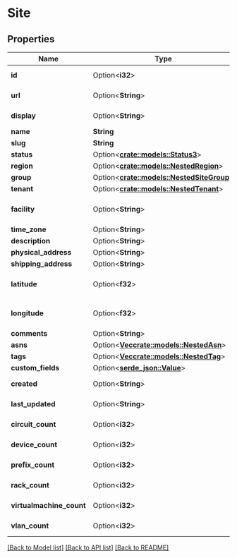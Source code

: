 # Site

## Properties

Name | Type | Description | Notes
------------ | ------------- | ------------- | -------------
**id** | Option<**i32**> |  | [optional][readonly]
**url** | Option<**String**> |  | [optional][readonly]
**display** | Option<**String**> |  | [optional][readonly]
**name** | **String** |  | 
**slug** | **String** |  | 
**status** | Option<[**crate::models::Status3**](Status_3.md)> |  | [optional]
**region** | Option<[**crate::models::NestedRegion**](NestedRegion.md)> |  | [optional]
**group** | Option<[**crate::models::NestedSiteGroup**](NestedSiteGroup.md)> |  | [optional]
**tenant** | Option<[**crate::models::NestedTenant**](NestedTenant.md)> |  | [optional]
**facility** | Option<**String**> | Local facility ID or description | [optional]
**time_zone** | Option<**String**> |  | [optional]
**description** | Option<**String**> |  | [optional]
**physical_address** | Option<**String**> |  | [optional]
**shipping_address** | Option<**String**> |  | [optional]
**latitude** | Option<**f32**> | GPS coordinate (latitude) | [optional]
**longitude** | Option<**f32**> | GPS coordinate (longitude) | [optional]
**comments** | Option<**String**> |  | [optional]
**asns** | Option<[**Vec<crate::models::NestedAsn>**](NestedASN.md)> |  | [optional]
**tags** | Option<[**Vec<crate::models::NestedTag>**](NestedTag.md)> |  | [optional]
**custom_fields** | Option<[**serde_json::Value**](.md)> |  | [optional]
**created** | Option<**String**> |  | [optional][readonly]
**last_updated** | Option<**String**> |  | [optional][readonly]
**circuit_count** | Option<**i32**> |  | [optional][readonly]
**device_count** | Option<**i32**> |  | [optional][readonly]
**prefix_count** | Option<**i32**> |  | [optional][readonly]
**rack_count** | Option<**i32**> |  | [optional][readonly]
**virtualmachine_count** | Option<**i32**> |  | [optional][readonly]
**vlan_count** | Option<**i32**> |  | [optional][readonly]

[[Back to Model list]](../README.md#documentation-for-models) [[Back to API list]](../README.md#documentation-for-api-endpoints) [[Back to README]](../README.md)


